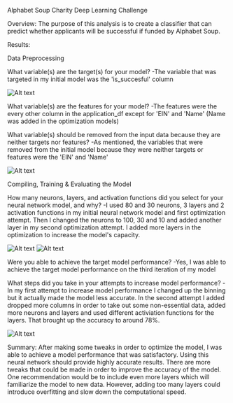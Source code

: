 Alphabet Soup Charity Deep Learning Challenge

Overview:
The purpose of this analysis is to create a classifier that can predict whether applicants will be successful if funded by Alphabet Soup.

Results:

Data Preprocessing

What variable(s) are the target(s) for your model?
-The variable that was targeted in my initial model was the 'is_succesful' column

![Alt text](../deep-learning-challenge/Starter_Code/Code_Snippets/targets.png)

What variable(s) are the features for your model?
-The features were the every other column in the application_df except for 'EIN' and 'Name' (Name was added in the optimization models)

What variable(s) should be removed from the input data because they are neither targets nor features?
-As mentioned, the variables that were removed from the initial model because they were neither targets or features were the 'EIN' and 'Name'

![Alt text](../deep-learning-challenge/Starter_Code/Code_Snippets/features.png)


Compiling, Training & Evaluating the Model

How many neurons, layers, and activation functions did you select for your neural network model, and why?
-I used 80 and 30 neurons, 3 layers and 2 activation functions in my initial neural network model and first optimization attempt. Then I changed the neurons to 100, 30 and 10  and added another layer in my second optimization attempt. I added more layers in the optimization to increase the model's capacity.

![Alt text](../deep-learning-challenge/Starter_Code/Code_Snippet/initial_neural_network.png)
![Alt text](../deep-learning-challenge/Starter_Code/Code_Snippet/final_neural_network.png)

Were you able to achieve the target model performance?
-Yes, I was able to achieve the target model performance on the third iteration of my model

What steps did you take in your attempts to increase model performance?
-In my first attempt to increase model performance I changed up the binning but it actually made the model less accurate. In the second attempt I added dropped more columns in order to take out some non-essential data, added more neurons and layers and used different activiation functions for the layers. That brought up the accuracy to around 78%.

![Alt text](../deep-learning-challenge/Starter_Code/Code_Snippet/final_neural_network.png)


Summary:
After making some tweaks in order to optimize the model, I was able to achieve a model performance that was satisfactory. Using this neural network should provide highly accurate results. There are more tweaks that could be made in order to improve the accuracy of the model. One recommendation would be to include even more layers which will familiarize the model to new data. However, adding too many layers could introduce overfitting and slow down the computational speed.
